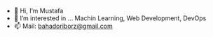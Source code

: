 - 👋 Hi, I’m Mustafa 
- 👀 I’m interested in ...  Machin Learning, Web Development, DevOps 
- 📫 Mail: bahadoriborz@gmail.com

<!---
GreetDeveloper/GreetDeveloper is a ✨ special ✨ repository because its `README.md` (this file) appears on your GitHub profile.
You can click the Preview link to take a look at your changes.
--->
